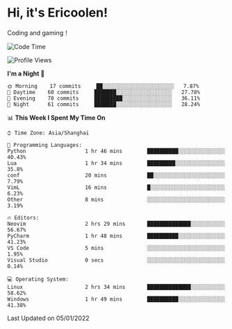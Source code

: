 # Hi, it's Ericoolen!
Coding and gaming！

<!--START_SECTION:waka-->
![Code Time](http://img.shields.io/badge/Code%20Time-149%20hrs%206%20mins-blue)

![Profile Views](http://img.shields.io/badge/Profile%20Views-3-blue)

**I'm a Night 🦉** 

```text
🌞 Morning    17 commits     ██░░░░░░░░░░░░░░░░░░░░░░░   7.87% 
🌆 Daytime    60 commits     ███████░░░░░░░░░░░░░░░░░░   27.78% 
🌃 Evening    78 commits     █████████░░░░░░░░░░░░░░░░   36.11% 
🌙 Night      61 commits     ███████░░░░░░░░░░░░░░░░░░   28.24%

```


📊 **This Week I Spent My Time On** 

```text
⌚︎ Time Zone: Asia/Shanghai

💬 Programming Languages: 
Python                   1 hr 46 mins        ██████████░░░░░░░░░░░░░░░   40.43% 
Lua                      1 hr 34 mins        █████████░░░░░░░░░░░░░░░░   35.8% 
conf                     20 mins             ██░░░░░░░░░░░░░░░░░░░░░░░   7.79% 
VimL                     16 mins             █░░░░░░░░░░░░░░░░░░░░░░░░   6.23% 
Other                    8 mins              ░░░░░░░░░░░░░░░░░░░░░░░░░   3.19%

🔥 Editors: 
Neovim                   2 hrs 29 mins       ██████████████░░░░░░░░░░░   56.67% 
PyCharm                  1 hr 48 mins        ██████████░░░░░░░░░░░░░░░   41.23% 
VS Code                  5 mins              ░░░░░░░░░░░░░░░░░░░░░░░░░   1.95% 
Visual Studio            0 secs              ░░░░░░░░░░░░░░░░░░░░░░░░░   0.14%

💻 Operating System: 
Linux                    2 hrs 34 mins       ██████████████░░░░░░░░░░░   58.62% 
Windows                  1 hr 49 mins        ██████████░░░░░░░░░░░░░░░   41.38%

```


 Last Updated on 05/01/2022
<!--END_SECTION:waka-->

